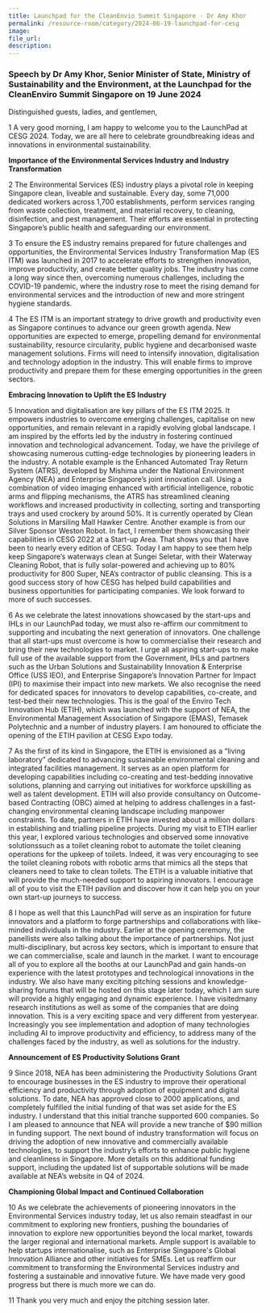 ```yaml
---
title: Launchpad for the CleanEnvio Summit Singapore - Dr Amy Khor
permalink: /resource-room/category/2024-06-19-launchpad-for-cesg
image: 
file_url: 
description: 
---
```


### Speech by Dr Amy Khor, Senior Minister of State, Ministry of Sustainability and the Environment, at the Launchpad for the CleanEnviro Summit Singapore on 19 June 2024

Distinguished guests, ladies, and gentlemen,

1 A very good morning, I am happy to welcome you to the LaunchPad at CESG 2024. Today, we are all here to celebrate groundbreaking ideas and innovations in environmental sustainability.

**Importance of the Environmental Services Industry and Industry Transformation**

2 The Environmental Services (ES) industry plays a pivotal role in keeping Singapore clean, liveable and sustainable. Every day, some 71,000 dedicated workers across 1,700 establishments, perform services ranging from waste collection, treatment, and material recovery, to cleaning, disinfection, and pest management. Their efforts are essential in protecting Singapore’s public health and safeguarding our environment. 

3 To ensure the ES industry remains prepared for future challenges and opportunities, the Environmental Services Industry Transformation Map (ES ITM) was launched in 2017 to accelerate efforts to strengthen innovation, improve productivity, and create better quality jobs. The industry has come a long way since then, overcoming numerous challenges, including the COVID-19 pandemic, where the industry rose to meet the rising demand for environmental services and the introduction of new and more stringent hygiene standards. 

4 The ES ITM is an important strategy to drive growth and productivity even as Singapore continues to advance our green growth agenda. New opportunities are expected to emerge, propelling demand for environmental sustainability, resource circularity, public hygiene and decarbonised waste management solutions. Firms will need to intensify innovation, digitalisation and technology adoption in the industry. This will enable firms to improve productivity and prepare them for these emerging opportunities in the green sectors.

**Embracing Innovation to Uplift the ES Industry**

5 Innovation and digitalisation are key pillars of the ES ITM 2025. It empowers industries to overcome emerging challenges, capitalise on new opportunities, and remain relevant in a rapidly evolving global landscape. I am inspired by the efforts led by the industry in fostering continued innovation and technological advancement. Today, we have the privilege of showcasing numerous cutting-edge technologies by pioneering leaders in the industry. A notable example is the Enhanced Automated Tray Return System (ATRS), developed by Mishima under the National Environment Agency (NEA) and Enterprise Singapore’s joint innovation call. Using a combination of video imaging enhanced with artificial intelligence, robotic arms and flipping mechanisms, the ATRS has streamlined cleaning workflows and increased productivity in collecting, sorting and transporting trays and used crockery by around 50%. It is currently operated by Clean Solutions in Marsiling Mall Hawker Centre. Another example is from our Silver Sponsor Weston Robot. In fact, I remember them showcasing their capabilities in CESG 2022 at a Start-up Area. That shows you that I have been to nearly every edition of CESG. Today I am happy to see them help keep Singapore’s waterways clean at Sungei Seletar, with their Waterway Cleaning Robot, that is fully solar-powered and achieving up to 80% productivity for 800 Super, NEA’s contractor of public cleansing. This is a good success story of how CESG has helped build capabilities and business opportunities for participating companies. We look forward to more of such successes. 

6 As we celebrate the latest innovations showcased by the start-ups and IHLs in our LaunchPad today, we must also re-affirm our commitment to supporting and incubating the next generation of innovators. One challenge that all start-ups must overcome is how to commercialise their research and bring their new technologies to market. I urge all aspiring start-ups to make full use of the available support from the Government, IHLs and partners such as the Urban Solutions and Sustainability Innovation & Enterprise Office (USS IEO), and Enterprise Singapore’s Innovation Partner for Impact (IPI) to maximise their impact into new markets. We also recognise the need for dedicated spaces for innovators to develop capabilities, co-create, and test-bed their new technologies. This is the goal of the Enviro Tech Innovation Hub (ETIH), which was launched with the support of NEA, the Environmental Management Association of Singapore (EMAS), Temasek Polytechnic and a number of industry players. I am honoured to officiate the opening of the ETIH pavilion at CESG Expo today.

7 As the first of its kind in Singapore, the ETIH is envisioned as a “living laboratory” dedicated to advancing sustainable environmental cleaning and integrated facilities management. It serves as an open platform for developing capabilities including co-creating and test-bedding innovative solutions, planning and carrying out initiatives for workforce upskilling as well as talent development. ETIH will also provide consultancy on Outcome-based Contracting (OBC) aimed at helping to address challenges in a fast-changing environmental cleaning landscape including manpower constraints. To date, partners in ETIH have invested about a million dollars in establishing and trialling pipeline projects. During my visit to ETIH earlier this year, I explored various technologies and observed some innovative solutionssuch as a toilet cleaning robot to automate the toilet cleaning operations for the upkeep of toilets. Indeed, it was very encouraging to see the toilet cleaning robots with robotic arms that mimics all the steps that cleaners need to take to clean toilets. The ETIH is a valuable initiative that will provide the much-needed support to aspiring innovators. I encourage all of you to visit the ETIH pavilion and discover how it can help you on your own start-up journeys to success. 

8 I hope as well that this LaunchPad will serve as an inspiration for future innovators and a platform to forge partnerships and collaborations with like-minded individuals in the industry. Earlier at the opening ceremony, the panellists were also talking about the importance of partnerships. Not just multi-disciplinary, but across key sectors, which is important to ensure that we can commercialise, scale and launch in the market. I want to encourage all of you to explore all the booths at our LaunchPad and gain hands-on experience with the latest prototypes and technological innovations in the industry. We also have many exciting pitching sessions and knowledge-sharing forums that will be hosted on this stage later today, which I am sure will provide a highly engaging and dynamic experience. I have visitedmany research institutions as well as some of the companies that are doing innovation. This is a very exciting space and very different from yesteryear. Increasingly you see implementation and adoption of many technologies including AI to improve productivity and efficiency, to address many of the challenges faced by the industry, as well as solutions for the industry.

**Announcement of ES Productivity Solutions Grant**

9 Since 2018, NEA has been administering the Productivity Solutions Grant to encourage businesses in the ES industry to improve their operational efficiency and productivity through adoption of equipment and digital solutions. To date, NEA has approved close to 2000 applications, and completely fulfilled the initial funding of that was set aside for the ES industry. I understand that this initial tranche supported 600 companies. So I am pleased to announce that NEA will provide a new tranche of $90 million in funding support. The next bound of industry transformation will focus on driving the adoption of new innovative and commercially available technologies, to support the industry’s efforts to enhance public hygiene and cleanliness in Singapore. More details on this additional funding support, including the updated list of supportable solutions will be made available at NEA’s website in Q4 of 2024. 

**Championing Global Impact and Continued Collaboration**

10 As we celebrate the achievements of pioneering innovators in the Environmental Services industry today, let us also remain steadfast in our commitment to exploring new frontiers, pushing the boundaries of innovation to explore new opportunities beyond the local market, towards the larger regional and international markets. Ample support is available to help startups internationalise, such as Enterprise Singapore's Global Innovation Alliance and other initiatives for SMEs. Let us reaffirm our commitment to transforming the Environmental Services industry and fostering a sustainable and innovative future. We have made very good progress but there is much more we can do.

11 Thank you very much and enjoy the pitching session later.
